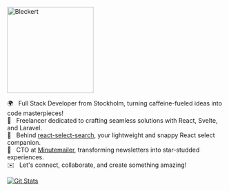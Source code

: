 <a href="https://tobiasbleckert.se"><img width="200" alt="Bleckert" src="https://user-images.githubusercontent.com/263465/91834094-de9ebe80-ec47-11ea-9bfa-ac31cb97585b.png"></a>

🌍 &nbsp;&nbsp;Full Stack Developer from Stockholm, turning caffeine-fueled ideas into code masterpieces!  
🔧 &nbsp;&nbsp;Freelancer dedicated to crafting seamless solutions with React, Svelte, and Laravel.  
🚀 &nbsp;&nbsp;Behind [react-select-search](https://github.com/tbleckert/react-select-search), your lightweight and snappy React select companion.  
🌟 &nbsp;&nbsp;CTO at [Minutemailer](https://minutemailer.com), transforming newsletters into star-studded experiences.  
✉️ &nbsp;&nbsp;Let's connect, collaborate, and create something amazing!  

<a href="https://github.com/tbleckert"><img alt="Git Stats" src="https://github-readme-stats.vercel.app/api?username=tbleckert&show_icons=true" /></a>
